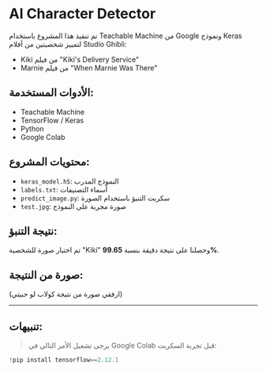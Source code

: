 # AI Character Detector

تم تنفيذ هذا المشروع باستخدام Teachable Machine من Google ونموذج Keras لتمييز شخصيتين من أفلام Studio Ghibli:  
- Kiki من فيلم "Kiki's Delivery Service"  
- Marnie من فيلم "When Marnie Was There"

## الأدوات المستخدمة:
- Teachable Machine
- TensorFlow / Keras
- Python
- Google Colab

## محتويات المشروع:
- `keras_model.h5`: النموذج المدرب
- `labels.txt`: أسماء التصنيفات
- `predict_image.py`: سكربت التنبؤ باستخدام الصورة
- `test.jpg`: صورة مجربة على النموذج

## نتيجة التنبؤ:
تم اختبار صورة للشخصية "Kiki" وحصلنا على نتيجة دقيقة بنسبة **99.65%**.

## صورة من النتيجة:
(ارفقي صورة من نتيجة كولاب لو حبيتي)

---

## تنبيهات:
> يرجى تشغيل الأمر التالي في Google Colab قبل تجربة السكربت:

```python
!pip install tensorflow==2.12.1